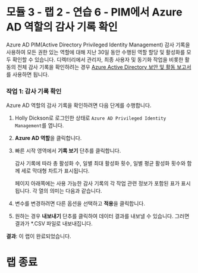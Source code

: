 # 모듈 3 - 랩 2 - 연습 6 - PIM에서 Azure AD 역할의 감사 기록 확인


Azure AD PIM(Active Directory Privileged Identity Management) 감사 기록을 사용하여 모든 권한 있는 역할에 대해 지난 30일 동안 수행된 역할 할당 및 활성화를 모두 확인할 수 있습니다. 디렉터리에서 관리자, 최종 사용자 및 동기화 작업을 비롯한 활동의 전체 감사 기록을 확인하려는 경우 [Azure Active Directory 보안 및 활동 보고서](https://docs.microsoft.com/ko-kr/azure/active-directory/reports-monitoring/overview-reports)를 사용하면 됩니다.


### 작업 1: 감사 기록 확인


Azure AD 역할의 감사 기록을 확인하려면 다음 단계를 수행합니다.


1.  Holly Dickson로 로그인한 상태로 `Azure AD Privileged Identity Management`를 엽니다.

1.  **Azure AD 역할**을 클릭합니다.

1.  빠른 시작 영역에서 **기록 보기** 단추를 클릭합니다.

    감사 기록에 따라 총 활성화 수, 일별 최대 활성화 횟수, 일별 평균 활성화 횟수와 함께 세로 막대형 차트가 표시됩니다.

    페이지 아래쪽에는 사용 가능한 감사 기록의 각 작업 관련 정보가 포함된 표가 표시됩니다. 각 열의 의미는 다음과 같습니다.

1.  변수를 변경하려면 다른 옵션을 선택하고 **적용**을 클릭합니다.

1. 원하는 경우 **내보내기** 단추를 클릭하여 데이터 결과를 내보낼 수 있습니다.  그러면 결과가 *.CSV 파일로 내보내집니다.



**결과**: 이 랩이 완료되었습니다.

# 랩 종료
